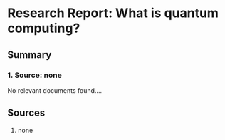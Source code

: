 # Research Report: What is quantum computing?

## Summary

### 1. Source: none

No relevant documents found....

## Sources
1. none
